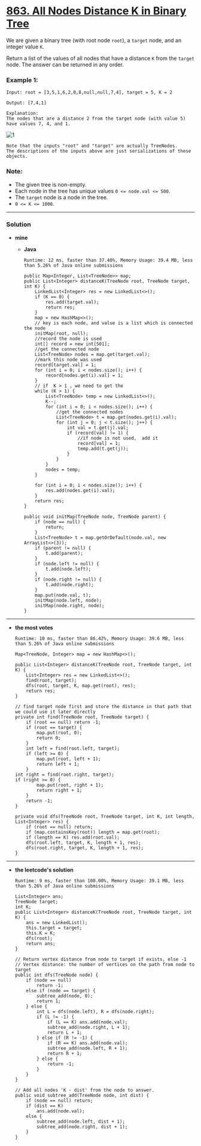 # [863. All Nodes Distance K in Binary Tree](https://leetcode.com/problems/all-nodes-distance-k-in-binary-tree/)

We are given a binary tree (with root node `root`), a `target` node, and an integer value `K`.

Return a list of the values of all nodes that have a distance `K` from the `target` node.  The answer can be returned in any order.

 

### Example 1:
```
Input: root = [3,5,1,6,2,0,8,null,null,7,4], target = 5, K = 2

Output: [7,4,1]

Explanation: 
The nodes that are a distance 2 from the target node (with value 5)
have values 7, 4, and 1.
```
![1](https://s3-lc-upload.s3.amazonaws.com/uploads/2018/06/28/sketch0.png)
```
Note that the inputs "root" and "target" are actually TreeNodes.
The descriptions of the inputs above are just serializations of these objects.
```

### Note:
* The given tree is non-empty.
* Each node in the tree has unique values `0 <= node.val <= 500`.
* The `target` node is a node in the tree.
* `0 <= K <= 1000`.


---


### Solution
* **mine**
  * **Java**
    
    `Runtime: 12 ms, faster than 37.40%, Memory Usage: 39.4 MB, less than 5.26% of Java online submissions`
    ```
    public Map<Integer, List<TreeNode>> map;
    public List<Integer> distanceK(TreeNode root, TreeNode target, int K) {
        LinkedList<Integer> res = new LinkedList<>();
        if (K == 0) {
            res.add(target.val);
            return res;
        }
        map = new HashMap<>();
		// key is each node, and value is a list which is connected the node 
        initMap(root, null);
		//record the node is used 
        int[] record = new int[501];
		//get the connected node
        List<TreeNode> nodes = map.get(target.val);
		//mark this node was used
        record[target.val] = 1;
        for (int i = 0; i < nodes.size(); i++) {
            record[nodes.get(i).val] = 1;
        }
		// if  K > 1 , we need to get the 
        while (K > 1) {
            List<TreeNode> temp = new LinkedList<>();
            K--;
            for (int i = 0; i < nodes.size(); i++) {
				//get the connected nodes
                List<TreeNode> t = map.get(nodes.get(i).val);
                for (int j = 0; j < t.size(); j++) {
                    int val = t.get(j).val;
                    if (record[val] != 1) {
						//if node is not used,  add it
                        record[val] = 1;
                        temp.add(t.get(j));
                    }
                }
            }
            nodes = temp;
        }

        for (int i = 0; i < nodes.size(); i++) {
            res.add(nodes.get(i).val);
        }
        return res;
    }

    public void initMap(TreeNode node, TreeNode parent) {
        if (node == null) {
            return;
        }
        List<TreeNode> t = map.getOrDefault(node.val, new ArrayList<>(3));
        if (parent != null) {
            t.add(parent);
        }
        if (node.left != null) {
            t.add(node.left);
        }
        if (node.right != null) {
            t.add(node.right);
        }
        map.put(node.val, t);
        initMap(node.left, node);
        initMap(node.right, node);
    }
    ```
  
---


* **the most votes**

  `Runtime: 10 ms, faster than 86.42%, Memory Usage: 39.6 MB, less than 5.26% of Java online submissions`
  ```
  Map<TreeNode, Integer> map = new HashMap<>();

  public List<Integer> distanceK(TreeNode root, TreeNode target, int K) {
      List<Integer> res = new LinkedList<>();
      find(root, target);
      dfs(root, target, K, map.get(root), res);
      return res;
  }

  // find target node first and store the distance in that path that we could use it later directly
  private int find(TreeNode root, TreeNode target) {
      if (root == null) return -1;
      if (root == target) {
          map.put(root, 0);
          return 0;
      }
      int left = find(root.left, target);
      if (left >= 0) {
          map.put(root, left + 1);
          return left + 1;
      }
  int right = find(root.right, target);
  if (right >= 0) {
          map.put(root, right + 1);
          return right + 1;
      }
      return -1;
  }

  private void dfs(TreeNode root, TreeNode target, int K, int length, List<Integer> res) {
      if (root == null) return;
      if (map.containsKey(root)) length = map.get(root);
      if (length == K) res.add(root.val);
      dfs(root.left, target, K, length + 1, res);
      dfs(root.right, target, K, length + 1, res);
  }
  ```
  
---

* **the leetcode's solution**

  `Runtime: 9 ms, faster than 100.00%, Memory Usage: 39.1 MB, less than 5.26% of Java online submissions `
  ```
  List<Integer> ans;
  TreeNode target;
  int K;
  public List<Integer> distanceK(TreeNode root, TreeNode target, int K) {
      ans = new LinkedList();
      this.target = target;
      this.K = K;
      dfs(root);
      return ans;
  }

  // Return vertex distance from node to target if exists, else -1
  // Vertex distance: the number of vertices on the path from node to target
  public int dfs(TreeNode node) {
      if (node == null)
          return -1;
      else if (node == target) {
          subtree_add(node, 0);
          return 1;
      } else {
          int L = dfs(node.left), R = dfs(node.right);
          if (L != -1) {
              if (L == K) ans.add(node.val);
              subtree_add(node.right, L + 1);
              return L + 1;
          } else if (R != -1) {
              if (R == K) ans.add(node.val);
              subtree_add(node.left, R + 1);
              return R + 1;
          } else {
              return -1;
          }
      }
  }

  // Add all nodes 'K - dist' from the node to answer.
  public void subtree_add(TreeNode node, int dist) {
      if (node == null) return;
      if (dist == K)
          ans.add(node.val);
      else {
          subtree_add(node.left, dist + 1);
          subtree_add(node.right, dist + 1);
      }
  }
  ```

